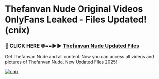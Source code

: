 # Thefanvan Nude Original Videos 0nlyFans Leaked - Files Updated! (cnix)

<h3>🔴 CLICK HERE 🌐==►► <a href="https://tinyurl.com/y5r63du9" rel="nofollow">Thefanvan Nude Updated Files</a></h3>

Get Thefanvan Nude and all content. Now you can access all videos and pictures of Thefanvan Nude. New Updated Files 2025!

[![cnix](https://i.imgur.com/UVo9nyh.gif)](https://tinyurl.com/y5r63du9)